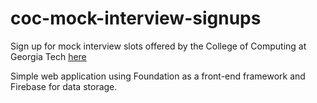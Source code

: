 # coc-mock-interview-signups
Sign up for mock interview slots offered by the College of Computing at Georgia Tech [here](https://lichard49.github.io/coc-mock-interview-signups)

Simple web application using Foundation as a front-end framework and Firebase for data storage.
